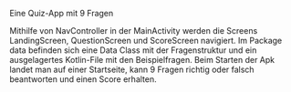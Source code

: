Eine Quiz-App mit 9 Fragen

Mithilfe von NavController in der MainActivity werden die Screens LandingScreen, QuestionScreen und ScoreScreen navigiert. 
Im Package data befinden sich eine Data Class mit der Fragenstruktur und ein ausgelagertes Kotlin-File mit den Beispielfragen.
Beim Starten der Apk landet man auf einer Startseite, kann 9 Fragen richtig oder falsch beantworten und einen Score erhalten.
